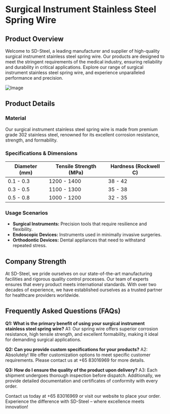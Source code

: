 # Surgical Instrument Stainless Steel Spring Wire

## Product Overview

Welcome to SD-Steel, a leading manufacturer and supplier of high-quality surgical instrument stainless steel spring wire. Our products are designed to meet the stringent requirements of the medical industry, ensuring reliability and durability in critical applications. Explore our range of surgical instrument stainless steel spring wire, and experience unparalleled performance and precision.

![Image](https://github.com/user-attachments/assets/2567258e-e124-4816-932d-1809bd27ef0b)

## Product Details

### Material
Our surgical instrument stainless steel spring wire is made from premium grade 302 stainless steel, renowned for its excellent corrosion resistance, strength, and formability.

### Specifications & Dimensions

| Diameter (mm) | Tensile Strength (MPa) | Hardness (Rockwell C) |
|---------------|------------------------|-----------------------|
| 0.1 - 0.3     | 1200 - 1400            | 38 - 42               |
| 0.3 - 0.5     | 1100 - 1300            | 35 - 38               |
| 0.5 - 0.8     | 1000 - 1200            | 32 - 35               |

### Usage Scenarios
- **Surgical Instruments:** Precision tools that require resilience and flexibility.
- **Endoscopic Devices:** Instruments used in minimally invasive surgeries.
- **Orthodontic Devices:** Dental appliances that need to withstand repeated stress.

## Company Strength

At SD-Steel, we pride ourselves on our state-of-the-art manufacturing facilities and rigorous quality control processes. Our team of experts ensures that every product meets international standards. With over two decades of experience, we have established ourselves as a trusted partner for healthcare providers worldwide.

## Frequently Asked Questions (FAQs)

**Q1: What is the primary benefit of using your surgical instrument stainless steel spring wire?**
A1: Our spring wire offers superior corrosion resistance, high tensile strength, and excellent formability, making it ideal for demanding surgical applications.

**Q2: Can you provide custom specifications for your products?**
A2: Absolutely! We offer customization options to meet specific customer requirements. Please contact us at +65 83016969 for more details.

**Q3: How do I ensure the quality of the product upon delivery?**
A3: Each shipment undergoes thorough inspection before dispatch. Additionally, we provide detailed documentation and certificates of conformity with every order.

Contact us today at +65 83016969 or visit our website to place your order. Experience the difference with SD-Steel – where excellence meets innovation!